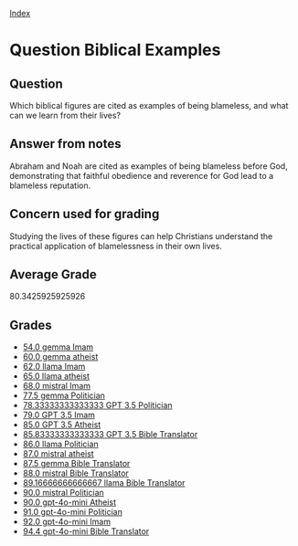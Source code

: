 
[Index](../../index.md)
# Question Biblical Examples
## Question
Which biblical figures are cited as examples of being blameless, and what can we learn from their lives?

## Answer from notes
Abraham and Noah are cited as examples of being blameless before God, demonstrating that faithful obedience and reverence for God lead to a blameless reputation.

## Concern used for grading
Studying the lives of these figures can help Christians understand the practical application of blamelessness in their own lives.

## Average Grade
80.3425925925926

## Grades
 * [54.0 gemma Imam](../answers/gemma_Imam/Biblical_Examples.md)
 * [60.0 gemma atheist](../answers/gemma_atheist/Biblical_Examples.md)
 * [62.0 llama Imam](../answers/llama_Imam/Biblical_Examples.md)
 * [65.0 llama atheist](../answers/llama_atheist/Biblical_Examples.md)
 * [68.0 mistral Imam](../answers/mistral_Imam/Biblical_Examples.md)
 * [77.5 gemma Politician](../answers/gemma_Politician/Biblical_Examples.md)
 * [78.33333333333333 GPT 3.5 Politician](../answers/GPT_3.5_Politician/Biblical_Examples.md)
 * [79.0 GPT 3.5 Imam](../answers/GPT_3.5_Imam/Biblical_Examples.md)
 * [85.0 GPT 3.5 Atheist](../answers/GPT_3.5_Atheist/Biblical_Examples.md)
 * [85.83333333333333 GPT 3.5 Bible Translator](../answers/GPT_3.5_Bible_Translator/Biblical_Examples.md)
 * [86.0 llama Politician](../answers/llama_Politician/Biblical_Examples.md)
 * [87.0 mistral atheist](../answers/mistral_atheist/Biblical_Examples.md)
 * [87.5 gemma Bible Translator](../answers/gemma_Bible_Translator/Biblical_Examples.md)
 * [88.0 mistral Bible Translator](../answers/mistral_Bible_Translator/Biblical_Examples.md)
 * [89.16666666666667 llama Bible Translator](../answers/llama_Bible_Translator/Biblical_Examples.md)
 * [90.0 mistral Politician](../answers/mistral_Politician/Biblical_Examples.md)
 * [90.0 gpt-4o-mini Atheist](../answers/gpt-4o-mini_Atheist/Biblical_Examples.md)
 * [91.0 gpt-4o-mini Politician](../answers/gpt-4o-mini_Politician/Biblical_Examples.md)
 * [92.0 gpt-4o-mini Imam](../answers/gpt-4o-mini_Imam/Biblical_Examples.md)
 * [94.4 gpt-4o-mini Bible Translator](../answers/gpt-4o-mini_Bible_Translator/Biblical_Examples.md)
